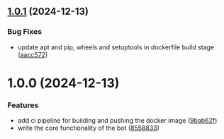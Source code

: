 ## [1.0.1](https://github.com/hseelawi/discord_bot/compare/v1.0.0...v1.0.1) (2024-12-13)


### Bug Fixes

* update apt and pip, wheels and setuptools in dockerfile build stage ([aacc572](https://github.com/hseelawi/discord_bot/commit/aacc57291d583bc6ebee3c1b7063c0c9812be27c))

# 1.0.0 (2024-12-13)


### Features

* add ci pipeline for building and pushing the docker image ([9bab62f](https://github.com/hseelawi/discord_bot/commit/9bab62f9c58a01c56b6f60d538e8791ac46b854b))
* write the core functionality of the bot ([8558833](https://github.com/hseelawi/discord_bot/commit/8558833e68ae351f66fc1468e0a008b46adc7726))
